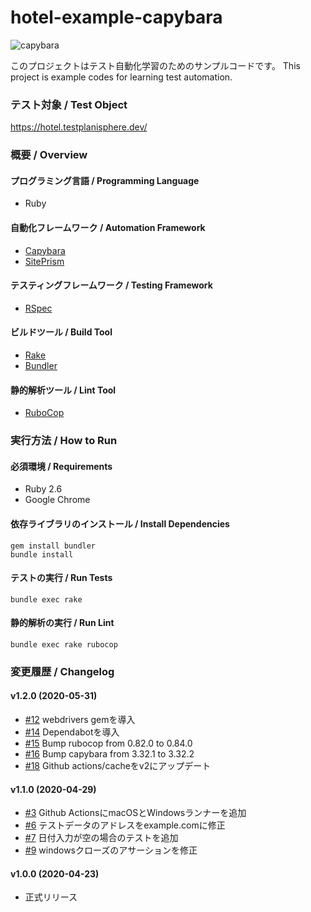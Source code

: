 # hotel-example-capybara

![capybara](https://github.com/testplanisphere/hotel-example-capybara/workflows/capybara/badge.svg)

このプロジェクトはテスト自動化学習のためのサンプルコードです。
This project is example codes for learning test automation.

### テスト対象 / Test Object

https://hotel.testplanisphere.dev/

### 概要 / Overview

#### プログラミング言語 / Programming Language

* Ruby

#### 自動化フレームワーク / Automation Framework

* [Capybara](https://teamcapybara.github.io/capybara/)
* [SitePrism](https://github.com/site-prism/site_prism)

#### テスティングフレームワーク / Testing Framework

* [RSpec](https://rspec.info/)

#### ビルドツール / Build Tool

* [Rake](https://ruby.github.io/rake/)
* [Bundler](https://bundler.io/)

#### 静的解析ツール / Lint Tool

* [RuboCop](https://docs.rubocop.org/)

### 実行方法 / How to Run

#### 必須環境 / Requirements

* Ruby 2.6
* Google Chrome

#### 依存ライブラリのインストール / Install Dependencies

```
gem install bundler
bundle install
```

#### テストの実行 / Run Tests

```
bundle exec rake
```

#### 静的解析の実行 / Run Lint

```
bundle exec rake rubocop
```

### 変更履歴 / Changelog

#### v1.2.0 (2020-05-31)

* [#12](https://github.com/testplanisphere/hotel-example-capybara/pull/12) webdrivers gemを導入
* [#14](https://github.com/testplanisphere/hotel-example-capybara/pull/14) Dependabotを導入
* [#15](https://github.com/testplanisphere/hotel-example-capybara/pull/15) Bump rubocop from 0.82.0 to 0.84.0
* [#16](https://github.com/testplanisphere/hotel-example-capybara/pull/16) Bump capybara from 3.32.1 to 3.32.2
* [#18](https://github.com/testplanisphere/hotel-example-capybara/pull/18) Github actions/cacheをv2にアップデート

#### v1.1.0 (2020-04-29)

* [#3](https://github.com/testplanisphere/hotel-example-capybara/pull/3) Github ActionsにmacOSとWindowsランナーを追加
* [#6](https://github.com/testplanisphere/hotel-example-capybara/pull/6) テストデータのアドレスをexample.comに修正
* [#7](https://github.com/testplanisphere/hotel-example-capybara/pull/7) 日付入力が空の場合のテストを追加
* [#9](https://github.com/testplanisphere/hotel-example-capybara/pull/9) windowsクローズのアサーションを修正

#### v1.0.0 (2020-04-23)

* 正式リリース
